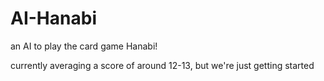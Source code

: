 # AI-Hanabi
an AI to play the card game Hanabi!

currently averaging a score of around 12-13, but we're just getting started
